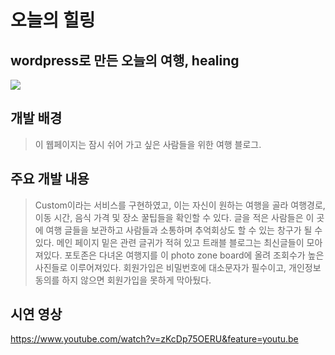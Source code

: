 # 오늘의 힐링 

## wordpress로 만든 오늘의 여행, healing

<img src="https://capsule-render.vercel.app/api?type=waving&color=auto&height=200&section=header&text=healing&fontSize=90" />
<br>

## 개발 배경
>이 웹페이지는 잠시 쉬어 가고 싶은 사람들을 위한 여행 블로그.


## 주요 개발 내용
>Custom이라는 서비스를 구현하였고, 이는 자신이 원하는 여행을 골라 여행경로, 이동 시간, 음식 가격 및 장소 꿀팁들을 확인할 수 있다.
>글을 적은 사람들은 이 곳에 여행 글들을 보관하고 사람들과 소통하며 추억회상도 할 수 있는 창구가 될 수 있다.
>메인 페이지 밑은 관련 글귀가 적혀 있고 트래블 블로그는 최신글들이 모아져있다.
>포토존은 다녀온 여행지를 이 photo zone board에 올려 조회수가 높은 사진들로 이루어져있다.
>회원가입은 비밀번호에 대소문자가 필수이고, 개인정보 동의를 하지 않으면 회원가입을 못하게 막아뒀다.

## 시연 영상 
https://www.youtube.com/watch?v=zKcDp75OERU&feature=youtu.be

